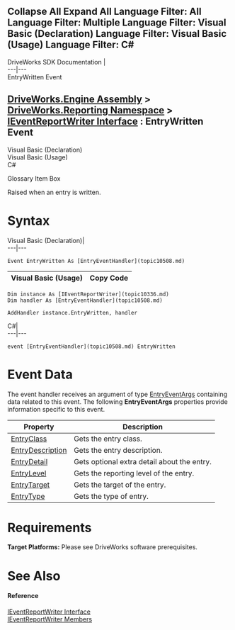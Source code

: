 Collapse All Expand All Language Filter: All  Language Filter: Multiple  Language Filter: Visual Basic (Declaration) Language Filter: Visual Basic (Usage) Language Filter: C#  
---  
DriveWorks SDK Documentation  |   
---|---  
EntryWritten Event   
  
[DriveWorks.Engine Assembly](topic2156.md) > [DriveWorks.Reporting Namespace](topic10334.md) > [IEventReportWriter Interface](topic10336.md) : EntryWritten Event  
---  
  
Visual Basic (Declaration)    
Visual Basic (Usage)    
C# 

Glossary Item Box

Raised when an entry is written. 

# Syntax

Visual Basic (Declaration)|   
---|---  
      
    
    Event EntryWritten As [EntryEventHandler](topic10508.md)  
  
Visual Basic (Usage)| Copy Code  
---|---  
      
    
    Dim instance As [IEventReportWriter](topic10336.md)
    Dim handler As [EntryEventHandler](topic10508.md)
     
    AddHandler instance.EntryWritten, handler  
  
C#|   
---|---  
      
    
    event [EntryEventHandler](topic10508.md) EntryWritten  
  
# Event Data

The event handler receives an argument of type [EntryEventArgs](topic10379.md) containing data related to this event. The following **EntryEventArgs** properties provide information specific to this event.

Property| Description  
---|---  
[EntryClass](topic10386.md)| Gets the entry class.   
[EntryDescription](topic10387.md)| Gets the entry description.   
[EntryDetail](topic10388.md)| Gets optional extra detail about the entry.   
[EntryLevel](topic10389.md)| Gets the reporting level of the entry.   
[EntryTarget](topic10390.md)| Gets the target of the entry.   
[EntryType](topic10391.md)| Gets the type of entry.   
  
# Requirements

**Target Platforms:** Please see DriveWorks software prerequisites.

# See Also

#### Reference

[IEventReportWriter Interface](topic10336.md)   
[IEventReportWriter Members](topic10337.md)


